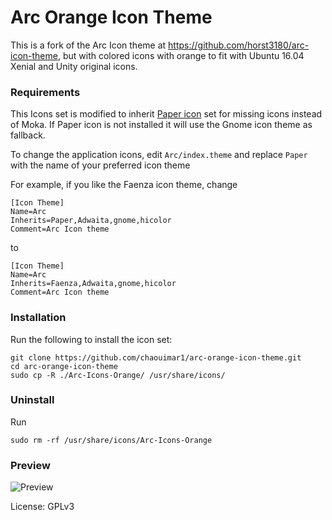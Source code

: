 # Arc Orange Icon Theme

This is a fork of the Arc Icon theme at https://github.com/horst3180/arc-icon-theme, but with colored icons with orange to fit with Ubuntu 16.04 Xenial and Unity original icons.

### Requirements

This Icons set is modified to inherit [Paper icon](https://github.com/snwh/paper-gtk-theme) set for missing icons instead of Moka. If Paper icon is not installed it will use the Gnome icon theme as fallback.

To change the application icons, edit `Arc/index.theme` and replace `Paper` with the name of your preferred icon theme

For example, if you like the Faenza icon theme, change

    [Icon Theme]
    Name=Arc
    Inherits=Paper,Adwaita,gnome,hicolor
    Comment=Arc Icon theme

to

    [Icon Theme]
    Name=Arc
    Inherits=Faenza,Adwaita,gnome,hicolor
    Comment=Arc Icon theme

### Installation

Run the following to install the icon set:

    git clone https://github.com/chaouimar1/arc-orange-icon-theme.git
    cd arc-orange-icon-theme
    sudo cp -R ./Arc-Icons-Orange/ /usr/share/icons/

### Uninstall

Run

    sudo rm -rf /usr/share/icons/Arc-Icons-Orange

### Preview
![Preview](https://i.imgur.com/8CI9iim.png)

License: GPLv3
